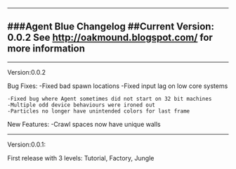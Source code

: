 -------------------------------------------
###Agent Blue Changelog
##Current Version: 0.0.2
See http://oakmound.blogspot.com/ for more information
-------------------------------------------

--------------
Version:0.0.2

Bug Fixes:
	-Fixed bad spawn locations
	-Fixed input lag on low core systems
	
	-Fixed bug where Agent sometimes did not start on 32 bit machines
	-Multiple odd device behaviours were ironed out
	-Particles no longer have unintended colors for last frame

New Features:
	-Crawl spaces now have unique walls

--------------
Version:0.0.1:

First release with 3 levels: 
	Tutorial, Factory, Jungle